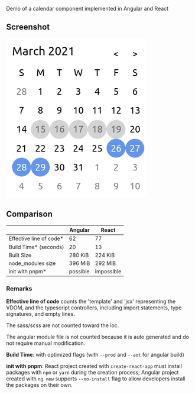 Demo of a calendar component implemented in Angular and React

## Screenshot
![screenshot](./screenshot.png)

## Comparison

| | Angular | React |
|---|---|---|
| Effective line of code* | 62 | 77 |
| Build Time* (seconds) | 20 | 13 |
| Built Size | 280 KiB | 224 KiB |
| node_modules size | 396 MiB | 292 MiB |
| init with pnpm* | possible | impossible |

### Remarks

**Effective line of code** counts the 'template' and 'jsx' representing the VDOM, and the typescript controllers, including import statements, type signatures, and empty lines.

The sass/scss are not counted toward the loc.

The angular module file is not counted because it is auto generated and do not require manual modification.

**Build Time**: with optimized flags (with `--prod` and `--aot` for angular build)

**init with pnpm**:
React project created with `create-react-app` must install packages with `npm` or `yarn` during the creation process;
Angular project created with `ng new` supports `--no-install` flag to allow developers install the packages on their own.
